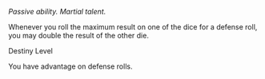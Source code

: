*Passive ability. Martial talent.*

Whenever you roll the maximum result on one of the dice for a defense roll, you may double the result of the other die.

<div class="destiny-level">Destiny Level</div class="destiny-level">

You have advantage on defense rolls.
